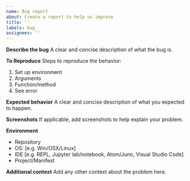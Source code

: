 ```yaml
---
name: Bug report
about: Create a report to help us improve
title: ''
labels: bug
assignees: ''
---
```


**Describe the bug**
A clear and concise description of what the bug is.

**To Reproduce**
Steps to reproduce the behavior:
1. Set up environment
2. Arguments
3. Function/method
4. See error

**Expected behavior**
A clear and concise description of what you expected to happen.

**Screenshots**
If applicable, add screenshots to help explain your problem.

**Environment**
 - Repository
 - OS: [e.g. Win/OSX/Linux]
 - IDE [e.g. REPL, Jupyter lab/notebook, Atom/Juno, Visual Studio Code]
 - Project/Manifest

**Additional context**
Add any other context about the problem here.

